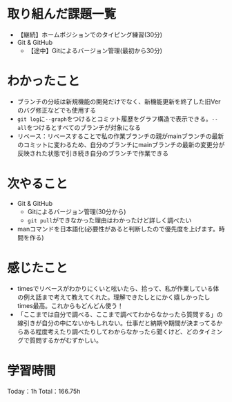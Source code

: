 # 取り組んだ課題一覧
- 【継続】ホームポジションでのタイピング練習(30分)
- Git & GitHub
	- 【途中】Gitによるバージョン管理(最初から30分)

# わかったこと
- ブランチの分岐は新規機能の開発だけでなく、新機能更新を終了した旧Verのバグ修正などでも使用する
- `git log`に`--graph`をつけるとコミット履歴をグラフ構造で表示できる。`--all`をつけるとすべてのブランチが対象になる
- リベース：リベースすることで私の作業ブランチの親がmainブランチの最新のコミットに変わるため、自分のブランチにmainブランチの最新の変更分が反映された状態で引き続き自分のブランチで作業できる

# 次やること
- Git & GitHub
	- Gitによるバージョン管理(30分から)
	- `git pull`ができなかった理由はわかったけど詳しく調べたい
- manコマンドを日本語化(必要性があると判断したので優先度を上げます。時間を作る)

# 感じたこと
- timesでリベースがわかりにくいと呟いたら、拾って、私が作業している体の例え話まで考えて教えてくれた。理解できたしとにかく嬉しかったしtimes最高。これからもどんどん使う！
- 「ここまでは自分で調べる、ここまで調べてわからなかったら質問する」の線引きが自分の中にないかもしれない。仕事だと納期や期間が決まってるからある程度考えたり調べたりしてわからなかったら聞くけど、どのタイミングで質問するかがむずかしい。

# 学習時間
Today：1h Total：166.75h
